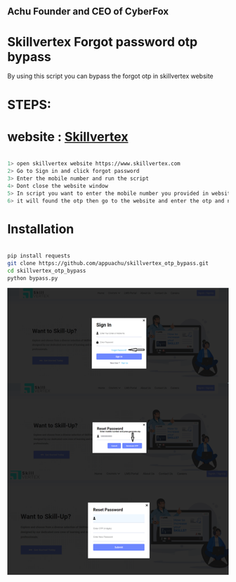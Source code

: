 ## Achu Founder and CEO of CyberFox

# Skillvertex Forgot password otp bypass


By using this script you can bypass the forgot otp in skillvertex website

# STEPS:
# website : <a href="https://www.skillvertex.com/">Skillvertex</a>
```bash

1> open skillvertex website https://www.skillvertex.com
2> Go to Sign in and click forgot password
3> Enter the mobile number and run the script 
4> Dont close the website window 
5> In script you want to enter the mobile number you provided in website and enter a new passsword and give the otp file by default it is otp.txt
6> it will found the otp then go to the website and enter the otp and new password which you provided in script 

```

# Installation


```bash

pip install requests
git clone https://github.com/appuachu/skillvertex_otp_bypass.git
cd skillvertex_otp_bypass
python bypass.py


```


<img align="center" alt="coding" width="960"  src="skillvertex1.png" >
<img align="center" alt="coding" width="960"  src="skillvertex2.png" >
<img align="center" alt="coding" width="960"  src="skillvertex3.png" >
